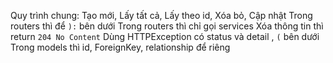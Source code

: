 Quy trình chung: Tạo mới, Lấy tất cả, Lấy theo id, Xóa bỏ, Cập nhật
Trong routers thì để `):` bên dưới
Trong routers thì chỉ gọi services
Xóa thông tin thì return `204 No Content`
Dùng HTTPException có status và detail , `(` bên dưới
Trong models thì id, ForeignKey, relationship để riêng
